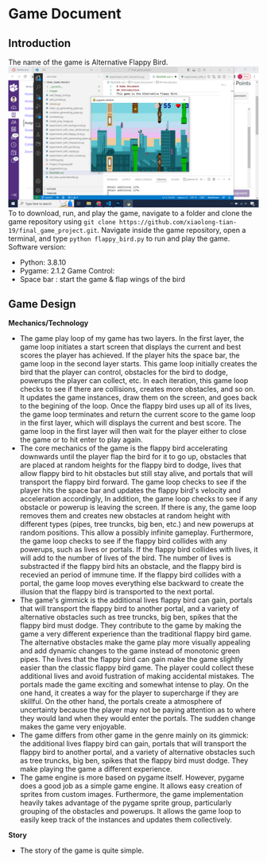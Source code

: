 # Game Document
## Introduction
The name of the game is Alternative Flappy Bird.
![Descriptive Screenshot](/descriptive_screenshot.png)
To to download, run, and play the game, navigate to a folder and clone the game repository using ```git clone https://github.com/xiaolong-tian-19/final_game_project.git```. Navigate inside the game repository, open a terminal, and type ```python flappy_bird.py``` to run and play the game.
Software version:
- Python: 3.8.10
- Pygame: 2.1.2
Game Control:
- Space bar : start the game & flap wings of the bird
## Game Design
**Mechanics/Technology**
- The game play loop of my game has two layers. In the first layer, the game loop initiates a start screen that displays the current and best scores the player has achieved. If the player hits the space bar, the game loop in the second layer starts. This game loop initially creates the bird that the player can control, obstacles for the bird to dodge, powerups the player can collect, etc. In each iteration, this game loop checks to see if there are collisions, creates more obstacles, and so on. It updates the game instances, draw them on the screen, and goes back to the begining of the loop. Once the flappy bird uses up all of its lives, the game loop terminates and return the current score to the game loop in the first layer, which will displays the current and best score. The game loop in the first layer will then wait for the player either to close the game or to hit enter to play again.
- The core mechanics of the game is the flappy bird accelerating downwards until the player flap the bird for it to go up, obstacles that are placed at random heights for the flappy bird to dodge, lives that allow flappy bird to hit obstacles but still stay alive, and portals that will transport the flappy bird forward. The game loop checks to see if the player hits the space bar and updates the flappy bird's velocity and acceleration accordingly, In addition, the game loop checks to see if any obstacle or powerup is leaving the screen. If there is any, the game loop removes them and creates new obstacles at random height with different types (pipes, tree truncks, big ben, etc.) and new powerups at random positions. This allow a possibly infinite gameplay. Furthermore, the game loop checks to see if the flappy bird collides with any powerups, such as lives or portals. If the flappy bird collides with lives, it will add to the number of lives of the bird. The number of lives is substracted if the flappy bird hits an obstacle, and the flappy bird is recevied an period of immune time. If the flappy bird collides with a portal, the game loop moves everything else backward to create the illusion that the flappy bird is transported to the next portal.
- The game's gimmick is the additional lives flappy bird can gain, portals that will transport the flappy bird to another portal, and a variety of alternative obstacles such as tree truncks, big ben, spikes that the flappy bird must dodge. They contribute to the game by making the game a very different experience than the traditional flappy bird game. The alternative obstacles make the game play more visually appealing and add dynamic changes to the game instead of monotonic green pipes. The lives that the flappy bird can gain make the game slightly easier than the classic flappy bird game. The player could collect these additional lives and avoid fustration of making accidental mistakes. The portals made the game exciting and somewhat intense to play. On the one hand, it creates a way for the player to supercharge if they are skillful. On the other hand, the portals create a atmosphere of uncertainty because the player may not be paying attention as to where they would land when they would enter the portals. The sudden change makes the game very enjoyable.
- The game differs from other game in the genre mainly on its gimmick: the additional lives flappy bird can gain, portals that will transport the flappy bird to another portal, and a variety of alternative obstacles such as tree truncks, big ben, spikes that the flappy bird must dodge. They make playing the game a different experience.
- The game engine is more based on pygame itself. However, pygame does a good job as a simple game engine. It allows easy creation of sprites from custom images. Furthermore, the game implementation heavily takes advantage of the pygame sprite group, particularly grouping of the obstacles and powerups. It allows the game loop to easily keep track of the instances and updates them collectively.

**Story**
- The story of the game is quite simple.

